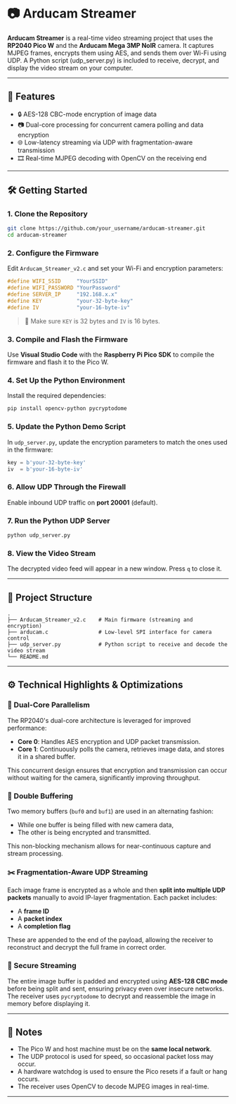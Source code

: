 
# 📷 Arducam Streamer

**Arducam Streamer** is a real-time video streaming project that uses the **RP2040 Pico W** and the **Arducam Mega 3MP NoIR** camera. It captures MJPEG frames, encrypts them using AES, and sends them over Wi-Fi using UDP. A Python script (udp_server.py) is included to receive, decrypt, and display the video stream on your computer.

---

## 🚀 Features

- 🔒 AES-128 CBC-mode encryption of image data
- 📷 Dual-core processing for concurrent camera polling and data encryption
- 🌐 Low-latency streaming via UDP with fragmentation-aware transmission
- 🎞️ Real-time MJPEG decoding with OpenCV on the receiving end

---

## 🛠️ Getting Started

### 1. Clone the Repository

```bash
git clone https://github.com/your_username/arducam-streamer.git
cd arducam-streamer
```

### 2. Configure the Firmware

Edit `Arducam_Streamer_v2.c` and set your Wi-Fi and encryption parameters:

```c
#define WIFI_SSID     "YourSSID"
#define WIFI_PASSWORD "YourPassword"
#define SERVER_IP     "192.168.x.x"
#define KEY           "your-32-byte-key"
#define IV            "your-16-byte-iv"
```

> 🔑 Make sure `KEY` is 32 bytes and `IV` is 16 bytes.

### 3. Compile and Flash the Firmware

Use **Visual Studio Code** with the **Raspberry Pi Pico SDK** to compile the firmware and flash it to the Pico W.

### 4. Set Up the Python Environment

Install the required dependencies:

```bash
pip install opencv-python pycryptodome
```

### 5. Update the Python Demo Script

In `udp_server.py`, update the encryption parameters to match the ones used in the firmware:

```python
key = b'your-32-byte-key'
iv  = b'your-16-byte-iv'
```

### 6. Allow UDP Through the Firewall

Enable inbound UDP traffic on **port 20001** (default).

### 7. Run the Python UDP Server

```bash
python udp_server.py
```

### 8. View the Video Stream

The decrypted video feed will appear in a new window. Press `q` to close it.

---

## 📁 Project Structure

```
.
├── Arducam_Streamer_v2.c    # Main firmware (streaming and encryption)
├── arducam.c                # Low-level SPI interface for camera control
├── udp_server.py            # Python script to receive and decode the video stream
└── README.md
```

---

## ⚙️ Technical Highlights & Optimizations

### 🧠 Dual-Core Parallelism

The RP2040's dual-core architecture is leveraged for improved performance:

- **Core 0**: Handles AES encryption and UDP packet transmission.
- **Core 1**: Continuously polls the camera, retrieves image data, and stores it in a shared buffer.

This concurrent design ensures that encryption and transmission can occur without waiting for the camera, significantly improving throughput.

### 🔁 Double Buffering

Two memory buffers (`buf0` and `buf1`) are used in an alternating fashion:

- While one buffer is being filled with new camera data,
- The other is being encrypted and transmitted.

This non-blocking mechanism allows for near-continuous capture and stream processing.

### ✂️ Fragmentation-Aware UDP Streaming

Each image frame is encrypted as a whole and then **split into multiple UDP packets** manually to avoid IP-layer fragmentation. Each packet includes:

- A **frame ID**
- A **packet index**
- A **completion flag**

These are appended to the end of the payload, allowing the receiver to reconstruct and decrypt the full frame in correct order.

### 🔐 Secure Streaming

The entire image buffer is padded and encrypted using **AES-128 CBC mode** before being split and sent, ensuring privacy even over insecure networks. The receiver uses `pycryptodome` to decrypt and reassemble the image in memory before displaying it.

---

## 📝 Notes

- The Pico W and host machine must be on the **same local network**.
- The UDP protocol is used for speed, so occasional packet loss may occur.
- A hardware watchdog is used to ensure the Pico resets if a fault or hang occurs.
- The receiver uses OpenCV to decode MJPEG images in real-time.

---
